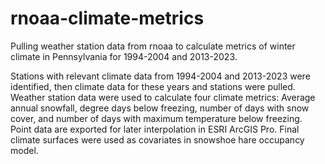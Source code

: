 # rnoaa-climate-metrics
Pulling weather station data from rnoaa to calculate metrics of winter climate in Pennsylvania for 1994-2004 and 2013-2023.

Stations with relevant climate data from 1994-2004 and 2013-2023 were identified, then climate data for these years and stations were pulled. Weather station data were used to calculate four climate metrics: Average annual snowfall, degree days below freezing, number of days with snow cover, and number of days with maximum temperature below freezing. Point data are exported for later interpolation in ESRI ArcGIS Pro. Final climate surfaces were used as covariates in snowshoe hare occupancy model.
